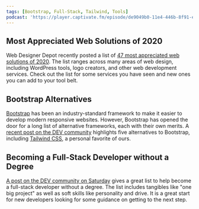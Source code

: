 ```yaml
---
tags: [Bootstrap, Full-Stack, Tailwind, Tools]
podcast: 'https://player.captivate.fm/episode/de9049b0-11e4-446b-8f91-ea81f622d21d'
---
```


## Most Appreciated Web Solutions of 2020

Web Designer Depot recently posted a list of [47 most appreciated web solutions of 2020](https://www.webdesignerdepot.com/2020/08/the-most-appreciated-web-solutions-in-2020/). The list ranges across many areas of web design, including WordPress tools, logo creators, and other web development services. Check out the list for some services you have seen and new ones you can add to your tool belt.

## Bootstrap Alternatives

[Bootstrap](https://getbootstrap.com/) has been an industry-standard framework to make it easier to develop modern responsive websites. However, Bootstrap has opened the door for a long list of alternative frameworks, each with their own merits. A [recent post on the DEV community](https://dev.to/codesnail/top-bootstrap-alternatives-4947) highlights five alternatives to Bootstrap, including [Tailwind CSS](https://tailwindcss.com/), a personal favorite of ours.

## Becoming a Full-Stack Developer without a Degree

[A post on the DEV community on Saturday](https://dev.to/catmcgeecode/want-to-be-a-full-stack-developer-without-a-degree-this-is-what-you-need-2kmm) gives a great list to help become a full-stack developer without a degree. The list includes tangibles like "one big project" as well as soft skills like personality and drive. It is a great start for new developers looking for some guidance on getting to the next step.

